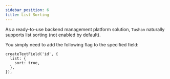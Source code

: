 ```yaml
---
sidebar_position: 6
title: List Sorting
---
```


As a ready-to-use backend management platform solution, `Tushan` naturally supports list sorting (not enabled by default).

You simply need to add the following flag to the specified field:

```tsx
createTextField('id', {
  list: {
    sort: true,
  },
}),
```
